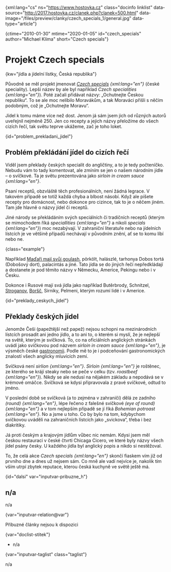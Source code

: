 
{xml:lang="cs" ns="https://www.hostovka.cz" class="docinfo linklist" data-source="http://2017.hostovka.cz/clanek.php?clanek=500.html" data-image="/files/preview/clanky/czech\_specials\_1/general.jpg" data-type="article"}

{ctime="2010-01-30" mtime="2020-01-05" id="czech_specials" author="Michael Klíma" short="Czech specials"}

# Projekt Czech specials

<!-- generated attribute kw by user_updatekw.sh on 2020-07-05, do not edit -->

{kw="jídla a jídelní lístky, Česká republika"}

Původně se měl projekt jmenovat _[Czech specials][1] {xml:lang="en"}_ (české speciality). Lepší název by ale byl například _Czech specialities {xml:lang="en"}_). Poté začali přidávat názvy: „Ochutnejte Českou republiku“. To se ale moc nelíbilo Moravákům, a tak Moraváci přišli s něčím podobným, což je „Ochutnejte Moravu“. 

Jídel k tomu máme více než dost. Jenom já sám jsem jich od různých autorů uveřejnil nejméně 250. Jen co recepty a jejich názvy přeložíme do všech cizích řečí, tak světu teprve ukážeme, zač je toho loket.

{id="problem\_prekladani\_jidel"}

## Problém překládání jídel do cizích řečí

Viděl jsem překlady českých specialit do angličtiny, a to je tedy počteníčko. Nebudu vám to tady komentovat, ale zmíním se jen o našem národním jídle – o svíčkové. Ta je světu prezentována jako _sirloin in cream sauce {xml:lang="en"}_.

Psaní receptů, obzvláště těch profesionálních, není žádná legrace. V takovém případě se totiž každá chyba a blbost násobí. Když ale píšete recepty pro domácnost, nebo dokonce pro cizince, tak to je o něčem jiném. Tam jde hlavně o názvy jídel či receptů.

Jiné národy se překládáním svých speciálních či tradičních receptů (kterým se mimochodem říká _speciallities {xml:lang="en"}_ a nikoli _specials {xml:lang="en"}_) moc nezabývají. V zahraniční literatuře nebo na jídelních lístcích je ve většině případů nechávají v původním znění, ať se to komu líbí nebo ne.

{class="example"}

Například [Maďaři mají svůj goulash][2], pörkölt, halászlé, tarhonya Dobos tortá (Dobošový dort), palacintás a jiné. Tato jídla se do jiných řečí nepředkládají a dostanete je pod těmito názvy v Německu, Americe, Pekingu nebo i v Česku.

Dokonce i Rusové mají svá jídla jako například Butěrbrody, Schnitzel, [Stroganov][3], [Boršč][4], Sirniky, Pelmeni, kterým rozumí lidé i v Americe.

{id="preklady\_ceskych\_jidel"}

## Překlady českých jídel

Jenomže Češi (papežtější než papež) nejsou schopni na mezinárodních lístcích prosadit ani jedno jídlo, a to ani to, o kterém si myslí, že je nejlepší na světě, kterým je svíčková. To, co na oficiálních anglických stránkách uvádí jako svíčkovou pod názvem _sirloin in cream sauce {xml:lang="en"}_, je výsměch české [gastronomii][5]. Podle mě to je i podceňování gastronomických znalostí všech anglicky mluvících zemí.

Svíčková není _sirlion {xml:lang="en"}_. _Sirloin {xml:lang="en"}_ je roštěnec, ze kterého se krájí steaky nebo se peče v celku (tzv. _roastbeef {xml:lang="en"}_). Nikdy se ale nedusí na nějakém základu a nepodává se v krémové omáčce. Svíčková se kdysi připravovala z pravé svíčkové, odtud to jméno.

V poslední době se svíčková (a to zejména v zahraničí) dělá ze zadního _(round) {xml:lang="en"}_, lépe řečeno z falešné svíčkové _(eye of round) {xml:lang="en"}_ a v tom nejlepším případě se jí říká _Bohemian potroast {xml:lang="en"}_. No a jsme u toho. Co by bylo na tom, kdybychom svíčkovou uváděli na zahraničních lístcích jako „svickova“, třeba i bez diakritiky.

Já proti českým a krajovým jídlům vůbec nic nemám. Kdysi jsem měl českou restauraci v české čtvrti Chicaga Cicero, ve které byly názvy všech jídel psány česky. U každého jídla byl anglický popis a nikdo si nestěžoval.

To, že celá akce _Czech specials {xml:lang="en"}_ skončí fiaskem vím již od prvního dne a dnes už nejsem sám. Co mně ale vadí nejvíce je, nakolik tím vším utrpí zbytek reputace, kterou česká kuchyně ve světě ještě má.

{id="dalsi" var="inputvar-pribuzne_h"}

## n/a

n/a

{var="inputvar-relation@var"}

Příbuzné články nejsou k dispozici

{var="doclist-stitek"}

  * n/a

{var="inputvar-taglist" class="taglist"}

n/a

 [1]: http://www.czechspecials.cz
 [2]: gulas
 [3]: stroganov
 [4]: borsc
 [5]: gastronomie

